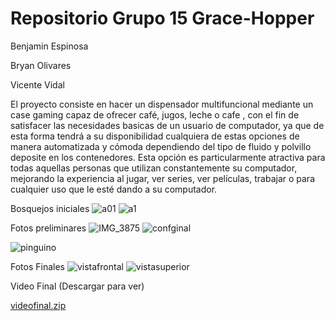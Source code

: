 # Repositorio Grupo 15 Grace-Hopper
Benjamin Espinosa

Bryan Olivares

Vicente Vidal

El proyecto consiste en hacer un dispensador multifuncional mediante un case gaming capaz de ofrecer café, jugos, leche o cafe , con el fin de satisfacer las necesidades basicas de un usuario de computador, ya que de esta forma tendrá a su disponibilidad cualquiera de estas opciones de manera automatizada y cómoda dependiendo del tipo de fluido y polvillo deposite en los contenedores. Esta opción es particularmente atractiva para todas aquellas personas que utilizan constantemente su computador, mejorando la experiencia al jugar, ver series, ver películas, trabajar o para cualquier uso que le esté dando a su computador.

Bosquejos iniciales
![a01](https://github.com/user-attachments/assets/ca3bcae7-fe8b-47f6-b098-1cc527f4aa99)
![a1](https://github.com/user-attachments/assets/33df7903-bef7-47cd-b14a-88c3f01b25b9)

Fotos preliminares
![IMG_3875](https://github.com/user-attachments/assets/cb439f66-2a81-449b-b549-bcfb10347337)
![confginal](https://github.com/user-attachments/assets/d3ffd97b-54e0-4e46-96db-1e19cc03fe41)

![pinguino](https://github.com/user-attachments/assets/f73bbe8a-b1d8-4902-a03f-5825a1da728e)

Fotos Finales
![vistafrontal](https://github.com/user-attachments/assets/30df6912-267a-4f42-ba7c-fd76cbefd2db)
![vistasuperior](https://github.com/user-attachments/assets/eee6f376-6a07-44ee-9c11-76c5c0bc252d)

Video Final (Descargar para ver)

[videofinal.zip](https://github.com/user-attachments/files/18031417/videofinal.zip)

